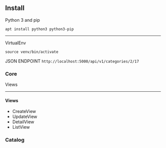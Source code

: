## Install

Python 3 and pip

`apt install python3 python3-pip`
___

VirtualEnv

`source venv/bin/activate`


JSON ENDPOINT
`http://localhost:5000/api/v1/categories/2/17`

### Core
Views 
___
#### Views
* CreateView
* UpdateView
* DetailView
* ListView
 
### Catalog
